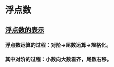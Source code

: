 # 浮点数
## [浮点数的表示](https://ebook.qicoder.com/%E8%BD%AF%E4%BB%B6%E8%AE%BE%E8%AE%A1%E5%B8%88/notes/2020%E5%B9%B4%E8%BD%AF%E4%BB%B6%E8%AE%BE%E8%AE%A1%E5%B8%88%E8%80%83%E8%AF%95%E4%B8%8A%E5%8D%88%E7%9C%9F%E9%A2%98%EF%BC%88%E4%B8%93%E4%B8%9A%E8%A7%A3%E6%9E%90+%E5%8F%82%E8%80%83%E7%AD%94%E6%A1%88%EF%BC%89.html#%E7%AC%AC-3-%E9%A2%98)

### 浮点数运算的过程：对阶→尾数运算→规格化。

### 其中对阶的过程：小数向大数看齐，尾数右移。
